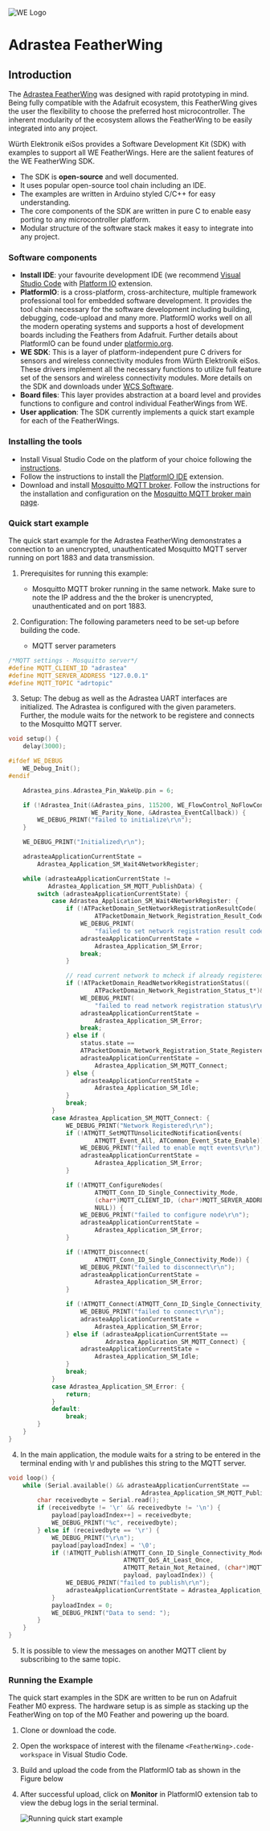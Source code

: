 ![WE Logo](../../assets/WE_Logo_small_t.png)

# Adrastea FeatherWing

## Introduction

The [Adrastea FeatherWing](https://www.we-online.de/katalog/en/ADRASTEA_FeatherWing) was designed with rapid prototyping in mind. Being fully compatible with the Adafruit ecosystem, this FeatherWing gives the user the flexibility to choose the preferred host microcontroller. The inherent modularity of the ecosystem allows the FeatherWing to be easily integrated into any project.

Würth Elektronik eiSos provides a Software Development Kit (SDK) with examples to support all WE FeatherWings. Here are the salient features of the WE FeatherWing SDK. 
* The SDK is **open-source** and well documented.
* It uses popular open-source tool chain including an IDE.
* The examples are written in Arduino styled C/C++ for easy understanding.
* The core components of the SDK are written in pure C to enable easy porting to any microcontroller platform.
* Modular structure of the software stack makes it easy to integrate into any project.

### Software components

* **Install IDE**: your favourite development IDE (we recommend [Visual Studio Code](https://code.visualstudio.com/) with [Platform IO](https://platformio.org/) extension.
* **PlatformIO**: is a cross-platform, cross-architecture, multiple framework professional tool for embedded software development. It provides the tool chain necessary for the software development including building, debugging, code-upload and many more. PlatformIO works well on all the modern operating systems and supports a host of development boards including the Feathers from Adafruit. Further details about PlatformIO can be found under [platformio.org](https://platformio.org/).
* **WE SDK**: This is a layer of platform-independent pure C drivers for sensors and wireless connectivity modules from Würth Elektronik eiSos. These drivers implement all the necessary functions to utilize full feature set of the sensors and wireless connectivity modules. More details on the SDK and downloads under [WCS Software](https://we-online.com/wcs-software).
* **Board files**: This layer provides abstraction at a board level and provides functions to configure and control individual FeatherWings from WE.
* **User application**: The SDK currently implements a quick start example for each of the FeatherWings.

### Installing the tools

* Install Visual Studio Code on the platform of your choice following the [instructions](https://code.visualstudio.com/docs).
* Follow the instructions to install the [PlatformIO IDE](https://platformio.org/platformio-ide) extension.
* Download and install [Mosquitto MQTT broker](https://mosquitto.org/download/). Follow the instructions for the installation and configuration on the [Mosquitto MQTT broker main page](https://mosquitto.org/man/mosquitto-8.html).

### Quick start example

The quick start example for the Adrastea FeatherWing demonstrates a connection to an unencrypted, unauthenticated Mosquitto MQTT server running on port 1883 and data transmission.

1. Prerequisites for running this example:
    * Mosquitto MQTT broker running in the same network. Make sure to note the IP address and the the broker is unencrypted, unauthenticated  and on port 1883. 

2. Configuration: The following parameters need to be set-up before building the code.
    * MQTT server parameters
```C
/*MQTT settings - Mosquitto server*/
#define MQTT_CLIENT_ID "adrastea"
#define MQTT_SERVER_ADDRESS "127.0.0.1"
#define MQTT_TOPIC "adrtopic"
```
3. Setup: The debug as well as the Adrastea UART interfaces are initialized. The Adrastea is configured with the given parameters. Further, the module waits for the network to be registere and connects to the Mosquitto MQTT server.

```C
void setup() {
    delay(3000);

#ifdef WE_DEBUG
    WE_Debug_Init();
#endif

    Adrastea_pins.Adrastea_Pin_WakeUp.pin = 6;

    if (!Adrastea_Init(&Adrastea_pins, 115200, WE_FlowControl_NoFlowControl,
                       WE_Parity_None, &Adrastea_EventCallback)) {
        WE_DEBUG_PRINT("failed to initialize\r\n");
    }

    WE_DEBUG_PRINT("Initialized\r\n");

    adrasteaApplicationCurrentState =
        Adrastea_Application_SM_Wait4NetworkRegister;

    while (adrasteaApplicationCurrentState !=
           Adrastea_Application_SM_MQTT_PublishData) {
        switch (adrasteaApplicationCurrentState) {
            case Adrastea_Application_SM_Wait4NetworkRegister: {
                if (!ATPacketDomain_SetNetworkRegistrationResultCode(
                        ATPacketDomain_Network_Registration_Result_Code_Enable)) {
                    WE_DEBUG_PRINT(
                        "failed to set network registration result code\r\n");
                    adrasteaApplicationCurrentState =
                        Adrastea_Application_SM_Error;
                    break;
                }

                // read current network to mcheck if already registered
                if (!ATPacketDomain_ReadNetworkRegistrationStatus((
                        ATPacketDomain_Network_Registration_Status_t*)&status)) {
                    WE_DEBUG_PRINT(
                        "failed to read network registration status\r\n");
                    adrasteaApplicationCurrentState =
                        Adrastea_Application_SM_Error;
                    break;
                } else if (
                    status.state ==
                    ATPacketDomain_Network_Registration_State_Registered_Roaming) {
                    adrasteaApplicationCurrentState =
                        Adrastea_Application_SM_MQTT_Connect;
                } else {
                    adrasteaApplicationCurrentState =
                        Adrastea_Application_SM_Idle;
                }
                break;
            }
            case Adrastea_Application_SM_MQTT_Connect: {
                WE_DEBUG_PRINT("Network Registered\r\n");
                if (!ATMQTT_SetMQTTUnsolicitedNotificationEvents(
                        ATMQTT_Event_All, ATCommon_Event_State_Enable)) {
                    WE_DEBUG_PRINT("failed to enable mqtt events\r\n");
                    adrasteaApplicationCurrentState =
                        Adrastea_Application_SM_Error;
                }

                if (!ATMQTT_ConfigureNodes(
                        ATMQTT_Conn_ID_Single_Connectivity_Mode,
                        (char*)MQTT_CLIENT_ID, (char*)MQTT_SERVER_ADDRESS, NULL,
                        NULL)) {
                    WE_DEBUG_PRINT("failed to configure node\r\n");
                    adrasteaApplicationCurrentState =
                        Adrastea_Application_SM_Error;
                }

                if (!ATMQTT_Disconnect(
                        ATMQTT_Conn_ID_Single_Connectivity_Mode)) {
                    WE_DEBUG_PRINT("failed to disconnect\r\n");
                    adrasteaApplicationCurrentState =
                        Adrastea_Application_SM_Error;
                }

                if (!ATMQTT_Connect(ATMQTT_Conn_ID_Single_Connectivity_Mode)) {
                    WE_DEBUG_PRINT("failed to connect\r\n");
                    adrasteaApplicationCurrentState =
                        Adrastea_Application_SM_Error;
                } else if (adrasteaApplicationCurrentState ==
                           Adrastea_Application_SM_MQTT_Connect) {
                    adrasteaApplicationCurrentState =
                        Adrastea_Application_SM_Idle;
                }
                break;
            }
            case Adrastea_Application_SM_Error: {
                return;
            }
            default:
                break;
        }
    }
}
```
4. In the main application, the module waits for a string to be entered in the terminal ending with \r and publishes this string to the MQTT server.
```C
void loop() {
    while (Serial.available() && adrasteaApplicationCurrentState ==
                                     Adrastea_Application_SM_MQTT_PublishData) {
        char receivedbyte = Serial.read();
        if (receivedbyte != '\r' && receivedbyte != '\n') {
            payload[payloadIndex++] = receivedbyte;
            WE_DEBUG_PRINT("%c", receivedbyte);
        } else if (receivedbyte == '\r') {
            WE_DEBUG_PRINT("\r\n");
            payload[payloadIndex] = '\0';
            if (!ATMQTT_Publish(ATMQTT_Conn_ID_Single_Connectivity_Mode,
                                ATMQTT_QoS_At_Least_Once,
                                ATMQTT_Retain_Not_Retained, (char*)MQTT_TOPIC,
                                payload, payloadIndex)) {
                WE_DEBUG_PRINT("failed to publish\r\n");
                adrasteaApplicationCurrentState = Adrastea_Application_SM_Error;
            }
            payloadIndex = 0;
            WE_DEBUG_PRINT("Data to send: ");
        }
    }
}
```
5. It is possible to view the messages on another MQTT client by subscribing to the same topic.

### Running the Example

The quick start examples in the SDK are written to be run on Adafruit Feather M0 express. The hardware setup is as simple as stacking up the FeatherWing on top of the M0 Feather and powering up the board.

1. Clone or download the code.
2. Open the workspace of interest with the filename `<FeatherWing>.code-workspace` in Visual Studio Code.
3. Build and upload the code from the PlatformIO tab as shown in the Figure below
4. After successful upload, click on **Monitor** in PlatformIO extension tab to view the debug logs in the serial terminal.

   ![Running quick start example](../../assets/VSCode.png)
